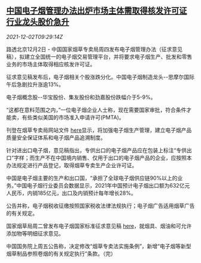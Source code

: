 <!--1638437463000-->
[中国电子烟管理办法出炉市场主体需取得核发许可证 行业龙头股价急升](https://cn.reuters.com/article/china-ecigar-rule-1202-idCNKBS2IH0QD)
------

<div><i>2021-12-02T09:29:14Z</i></div><p>路透北京12月2日 - 中国国家烟草专卖局周四发布电子烟管理办法（征求意见稿），拟建立全国统一的电子烟交易管理平台，并将要求电子烟生产、批发和零售业务的市场主体取得相应核发许可证。</p><p>征求意见稿发布后，电子烟相关个股涨跌分化。中国电子烟制造龙头--思摩尔国际午后急剧拉升涨逾13%。</p><p>电子烟概念股--华宝股份、集友股份和劲嘉股份跌幅介于5-9%。</p><p>“这都在意料范围之内，”一位电子烟企业人士称，现在需要国家审批，符合条件才能卖，有些类似美国的市场准入申请许可(PMTA)。</p><p>刊登在烟草专卖局网站文件 <a href="http://www.tobacco.gov.cn/gjyc/tzgg/202112/f9723dbb09d34950a81a53c01a105ac4.shtml">here</a>显示，将加强电子烟生产管理，建立电子烟产品质量安全保证体系和电子烟产品追溯制度。</p><p>针对进出口电子烟，意见稿指出，专供出口的电子烟产品应在包装上标注“专供出口”字样；而生产不在中国境内销售、仅用于出口的电子烟产品的企业，应按照本办法规定进行产品登记，取得烟草专卖生产企业许可证。</p><p>中国是电子烟主要的生产和出口国，“承担了全球电子烟供应链90%以上的业务。”中国电子烟行业委员会数据显示，2021年中国预计电子烟出口额为632亿元人民币，内销185亿元，出口及内销预计每年增长28%。</p><p>公告并称，电子烟税收征缴按照国家税收法律法规执行；电子烟广告适用烟草广告的有关规定。</p><p>国家烟草局周二曾发布电子烟国家标准征求意见稿 <a href="http://www.tobacco.gov.cn/gjyc/tzgg/202111/4043cb5a171a40b8a1b02b068b1d56ac.shtml">here</a>，就烟具、烟油和可允许添加物等明细征求意见。</p><p>中国国务院上周五公告称，决定修改“烟草专卖法实施条例”，新增“电子烟等新型烟草制品参照卷烟的有关规定执行”条款。（完）</p>
